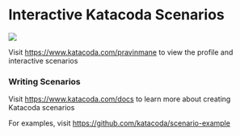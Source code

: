 # Interactive Katacoda Scenarios

[![](http://shields.katacoda.com/katacoda/pravinmane/count.svg)](https://www.katacoda.com/pravinmane "Get your profile on Katacoda.com")

Visit https://www.katacoda.com/pravinmane to view the profile and interactive scenarios

### Writing Scenarios
Visit https://www.katacoda.com/docs to learn more about creating Katacoda scenarios

For examples, visit https://github.com/katacoda/scenario-example
